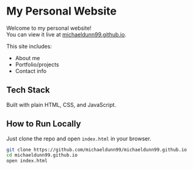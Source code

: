 # My Personal Website

Welcome to my personal website!  
You can view it live at [michaeldunn99.github.io](https://michaeldunn99.github.io).

This site includes:
- About me
- Portfolio/projects
- Contact info

## Tech Stack
Built with plain HTML, CSS, and JavaScript.

## How to Run Locally
Just clone the repo and open `index.html` in your browser.

```bash
git clone https://github.com/michaeldunn99/michaeldunn99.github.io
cd michaeldunn99.github.io
open index.html
